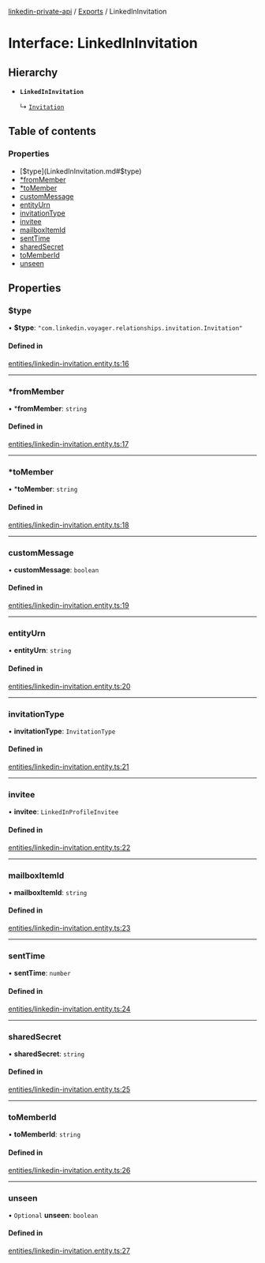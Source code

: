 [linkedin-private-api](../README.md) / [Exports](../modules.md) / LinkedInInvitation

# Interface: LinkedInInvitation

## Hierarchy

- **`LinkedInInvitation`**

  ↳ [`Invitation`](Invitation.md)

## Table of contents

### Properties

- [$type](LinkedInInvitation.md#$type)
- [*fromMember](LinkedInInvitation.md#*frommember)
- [*toMember](LinkedInInvitation.md#*tomember)
- [customMessage](LinkedInInvitation.md#custommessage)
- [entityUrn](LinkedInInvitation.md#entityurn)
- [invitationType](LinkedInInvitation.md#invitationtype)
- [invitee](LinkedInInvitation.md#invitee)
- [mailboxItemId](LinkedInInvitation.md#mailboxitemid)
- [sentTime](LinkedInInvitation.md#senttime)
- [sharedSecret](LinkedInInvitation.md#sharedsecret)
- [toMemberId](LinkedInInvitation.md#tomemberid)
- [unseen](LinkedInInvitation.md#unseen)

## Properties

### $type

• **$type**: ``"com.linkedin.voyager.relationships.invitation.Invitation"``

#### Defined in

[entities/linkedin-invitation.entity.ts:16](https://github.com/SkyberSolutions/linkedin-private-api/blob/2fe9e6a/src/entities/linkedin-invitation.entity.ts#L16)

___

### *fromMember

• ***fromMember**: `string`

#### Defined in

[entities/linkedin-invitation.entity.ts:17](https://github.com/SkyberSolutions/linkedin-private-api/blob/2fe9e6a/src/entities/linkedin-invitation.entity.ts#L17)

___

### *toMember

• ***toMember**: `string`

#### Defined in

[entities/linkedin-invitation.entity.ts:18](https://github.com/SkyberSolutions/linkedin-private-api/blob/2fe9e6a/src/entities/linkedin-invitation.entity.ts#L18)

___

### customMessage

• **customMessage**: `boolean`

#### Defined in

[entities/linkedin-invitation.entity.ts:19](https://github.com/SkyberSolutions/linkedin-private-api/blob/2fe9e6a/src/entities/linkedin-invitation.entity.ts#L19)

___

### entityUrn

• **entityUrn**: `string`

#### Defined in

[entities/linkedin-invitation.entity.ts:20](https://github.com/SkyberSolutions/linkedin-private-api/blob/2fe9e6a/src/entities/linkedin-invitation.entity.ts#L20)

___

### invitationType

• **invitationType**: `InvitationType`

#### Defined in

[entities/linkedin-invitation.entity.ts:21](https://github.com/SkyberSolutions/linkedin-private-api/blob/2fe9e6a/src/entities/linkedin-invitation.entity.ts#L21)

___

### invitee

• **invitee**: `LinkedInProfileInvitee`

#### Defined in

[entities/linkedin-invitation.entity.ts:22](https://github.com/SkyberSolutions/linkedin-private-api/blob/2fe9e6a/src/entities/linkedin-invitation.entity.ts#L22)

___

### mailboxItemId

• **mailboxItemId**: `string`

#### Defined in

[entities/linkedin-invitation.entity.ts:23](https://github.com/SkyberSolutions/linkedin-private-api/blob/2fe9e6a/src/entities/linkedin-invitation.entity.ts#L23)

___

### sentTime

• **sentTime**: `number`

#### Defined in

[entities/linkedin-invitation.entity.ts:24](https://github.com/SkyberSolutions/linkedin-private-api/blob/2fe9e6a/src/entities/linkedin-invitation.entity.ts#L24)

___

### sharedSecret

• **sharedSecret**: `string`

#### Defined in

[entities/linkedin-invitation.entity.ts:25](https://github.com/SkyberSolutions/linkedin-private-api/blob/2fe9e6a/src/entities/linkedin-invitation.entity.ts#L25)

___

### toMemberId

• **toMemberId**: `string`

#### Defined in

[entities/linkedin-invitation.entity.ts:26](https://github.com/SkyberSolutions/linkedin-private-api/blob/2fe9e6a/src/entities/linkedin-invitation.entity.ts#L26)

___

### unseen

• `Optional` **unseen**: `boolean`

#### Defined in

[entities/linkedin-invitation.entity.ts:27](https://github.com/SkyberSolutions/linkedin-private-api/blob/2fe9e6a/src/entities/linkedin-invitation.entity.ts#L27)
